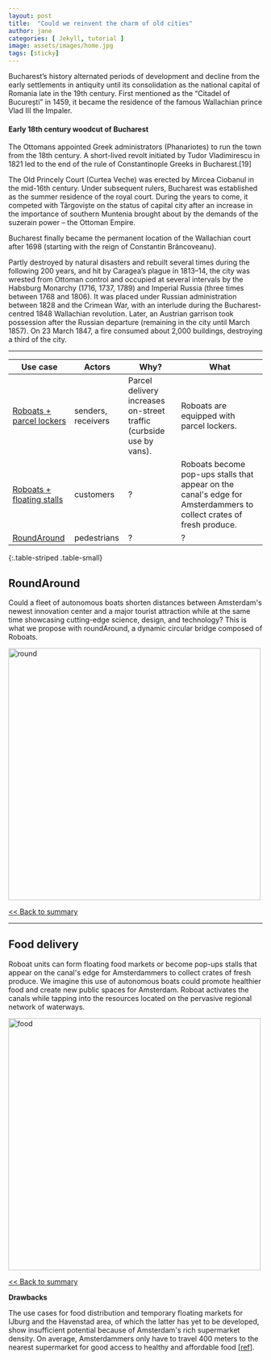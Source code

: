 ```yaml
---
layout: post
title:  "Could we reinvent the charm of old cities"
author: jane
categories: [ Jekyll, tutorial ]
image: assets/images/home.jpg
tags: [sticky]
---
```


Bucharest’s history alternated periods of development and decline from the early settlements in antiquity until its consolidation as the national capital of Romania late in the 19th century. First mentioned as the “Citadel of București” in 1459, it became the residence of the famous Wallachian prince Vlad III the Impaler.

#### Early 18th century woodcut of Bucharest

The Ottomans appointed Greek administrators (Phanariotes) to run the town from the 18th century. A short-lived revolt initiated by Tudor Vladimirescu in 1821 led to the end of the rule of Constantinople Greeks in Bucharest.[19]

The Old Princely Court (Curtea Veche) was erected by Mircea Ciobanul in the mid-16th century. Under subsequent rulers, Bucharest was established as the summer residence of the royal court. During the years to come, it competed with Târgoviște on the status of capital city after an increase in the importance of southern Muntenia brought about by the demands of the suzerain power – the Ottoman Empire.

Bucharest finally became the permanent location of the Wallachian court after 1698 (starting with the reign of Constantin Brâncoveanu).

Partly destroyed by natural disasters and rebuilt several times during the following 200 years, and hit by Caragea’s plague in 1813–14, the city was wrested from Ottoman control and occupied at several intervals by the Habsburg Monarchy (1716, 1737, 1789) and Imperial Russia (three times between 1768 and 1806). It was placed under Russian administration between 1828 and the Crimean War, with an interlude during the Bucharest-centred 1848 Wallachian revolution. Later, an Austrian garrison took possession after the Russian departure (remaining in the city until March 1857). On 23 March 1847, a fire consumed about 2,000 buildings, destroying a third of the city.

***
| Use case | Actors | Why? | What |
|-|-|-|-|
| [Roboats + parcel lockers](#lockers) | senders, receivers | Parcel delivery increases on-street traffic (curbside use by vans).| Roboats are equipped with parcel lockers.|
| [Roboats + floating stalls](#floating) | customers | ? | Roboats become pop-ups stalls that appear on the canal's edge for Amsterdammers to collect crates of fresh produce. |
| [RoundAround](#round) | pedestrians | ? | ? |
{:.table-striped .table-small}

## RoundAround<a name="round"></a>

Could a fleet of autonomous boats shorten distances between Amsterdam's newest innovation center and a major tourist attraction while at the same time showcasing cutting-edge science, design, and technology? This is what we propose with roundAround, a dynamic circular bridge composed of Roboats.

<img src="http://senseable.mit.edu:60080/uploads/fed2789eea7d461d853f0bfddaa50995.jpg" alt="round" width="500"/>

[<< Back to summary](#summary)


***
## Food delivery<a name="floating"></a>

Roboat units can form floating food markets or become pop-ups stalls that appear on the canal's edge for Amsterdammers to collect crates of fresh produce.
We imagine this use of autonomous boats could promote healthier food and create new public spaces for Amsterdam.
Roboat activates the canals while tapping into the resources located on the pervasive regional network of waterways.

<img src="http://senseable.mit.edu:60080/uploads/23f1f8b1cc7a42e382b6d028f64a311b.jpg" alt="food" width="500"/>

[<< Back to summary](#summary)


**Drawbacks**

The use cases for food distribution and temporary floating markets for IJburg and the Havenstad area, of which the latter has yet to be developed, show insufficient potential because of Amsterdam's rich supermarket density. On average, Amsterdammers only have to travel 400 meters to the nearest supermarket for good access to healthy and affordable food [[ref](https://www.ams-institute.org/news/roboat-ahoy-first-prototypes-autonomous-boats-tested-amsterdam/)].
